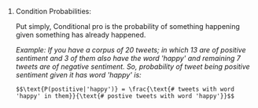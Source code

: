 <ol>
    <li>Condition Probabilities:</li>
        <p>Put simply, Conditional pro is the probability of something happening given something has already happened.</p>
        <i>Example: If you have a corpus of 20 tweets; in which 13 are of positive sentiment and 3 of them also have the word 'happy' and remaining 7 tweets are of negative sentiment.</i>
        <i>So, probability of tweet being positive sentiment given it has word 'happy' is:</i><br>

    $$\text{P(postitive|'happy')} = \frac{\text{# tweets with word 'happy' in them}}{\text{# postive tweets with word 'happy'}}$$
    
</ol>